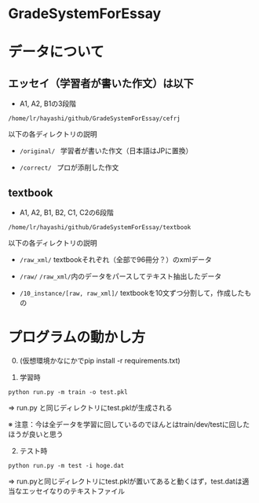 # GradeSystemForEssay

# データについて
## エッセイ（学習者が書いた作文）は以下

- A1, A2, B1の3段階

`/home/lr/hayashi/github/GradeSystemForEssay/cefrj`

以下の各ディレクトリの説明

- `/original/ ` 学習者が書いた作文（日本語はJPに置換）

- `/correct/ ` プロが添削した作文

## textbook

- A1, A2, B1, B2, C1, C2の6段階

`/home/lr/hayashi/github/GradeSystemForEssay/textbook`

以下の各ディレクトリの説明

- `/raw_xml/` textbookそれぞれ（全部で96冊分？）のxmlデータ

- `/raw/` `/raw_xml/`内のデータをパースしてテキスト抽出したデータ

- `/10_instance/[raw, raw_xml]/` textbookを10文ずつ分割して，作成したもの



# プログラムの動かし方

0. (仮想環境かなにかでpip install -r requirements.txt)

1. 学習時

`python run.py -m train -o test.pkl`

=> run.py と同じディレクトリにtest.pklが生成される

※ 注意：今は全データを学習に回しているのでほんとはtrain/dev/testに回したほうが良いと思う


2. テスト時

`python run.py -m test -i hoge.dat`

=> run.pyと同じディレクトリにtest.pklが置いてあると動くはず，test.datは適当なエッセイなりのテキストファイル
